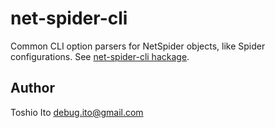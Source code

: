 # net-spider-cli

Common CLI option parsers for NetSpider objects, like Spider configurations. See [net-spider-cli hackage](https://hackage.haskell.org/package/net-spider-cli).

## Author

Toshio Ito <debug.ito@gmail.com>
